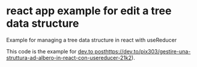 # react app example for edit a tree data structure
Example for managing a tree data structure in react with useReducer

This code is the example for [dev.to post](https://dev.to/pix303/gestire-una-struttura-ad-albero-in-react-con-usereducer-21k2)https://dev.to/pix303/gestire-una-struttura-ad-albero-in-react-con-usereducer-21k2).
